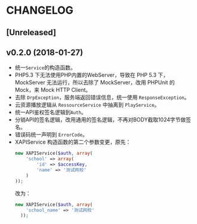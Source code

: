 # CHANGELOG

## [Unreleased]

## v0.2.0 (2018-01-27)

* 统一`Service`的构造函数。
* PHP5.3 下无法使用PHP内置的WebServer，导致在 PHP 5.3 下，MockServer 无法运行，所以去除了 MockServer，改用 PHPUnit 的 Mock，来 Mock HTTP Client。
* 去除 `DrpException`，服务端返回错误信息，统一使用 `ResponseException`。
* 云资源播放逻辑从 `RessourceService` 中抽离到 `PlayService`。
* 统一API鉴权签名逻辑到`Auth`。
* 分销API的签名逻辑，改用通用的签名逻辑，不再对BODY截取1024字节做签名。
* 错误码统一声明到 `ErrorCode`。
* XAPIService 构造函数的第二个参数变更，原先：
  ```php
  new XAPIService($auth, array(
      'school' => array(
          'id' => $accessKey,
          'name' => '测试网校'
      )
  ));
  ```
  改为：
  ```php
  new XAPIService($auth, array(
      'school_name' => '测试网校'
    ));
  ```

